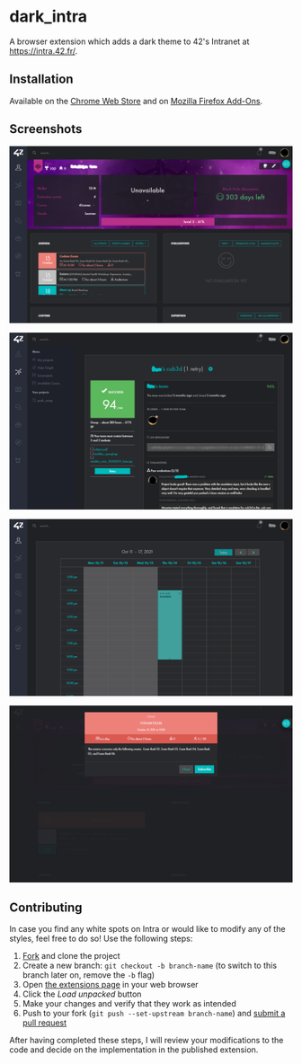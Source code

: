 # dark_intra
A browser extension which adds a dark theme to 42's Intranet at https://intra.42.fr/.

## Installation
Available on the [Chrome Web Store](https://chrome.google.com/webstore/detail/hmflgigeigiejaogcgamkecmlibcpdgo/) and on [Mozilla Firefox Add-Ons](https://addons.mozilla.org/firefox/addon/dark-theme-for-intra-42/).

## Screenshots
<p align="center">
  <img src="https://raw.githubusercontent.com/FreekBes/dark_intra/master/promo/screenshot-1.png">
</p>

<p align="center">
  <img src="https://raw.githubusercontent.com/FreekBes/dark_intra/master/promo/screenshot-2.png">
</p>

<p align="center">
  <img src="https://raw.githubusercontent.com/FreekBes/dark_intra/master/promo/screenshot-3.png">
</p>

<p align="center">
  <img src="https://raw.githubusercontent.com/FreekBes/dark_intra/master/promo/screenshot-4.png">
</p>

## Contributing
In case you find any white spots on Intra or would like to modify any of the styles, feel free to do so! Use the following steps:
1. [Fork](https://github.com/FreekBes/dark_intra/fork) and clone the project
2. Create a new branch: `git checkout -b branch-name` (to switch to this branch later on, remove the `-b` flag)
3. Open [the extensions page](chrome://extensions/) in your web browser
4. Click the *Load unpacked* button
5. Make your changes and verify that they work as intended
6. Push to your fork (`git push --set-upstream branch-name`) and [submit a pull request](https://github.com/FreekBes/dark_intra/compare)

After having completed these steps, I will review your modifications to the code and decide on the implementation in the published extension.